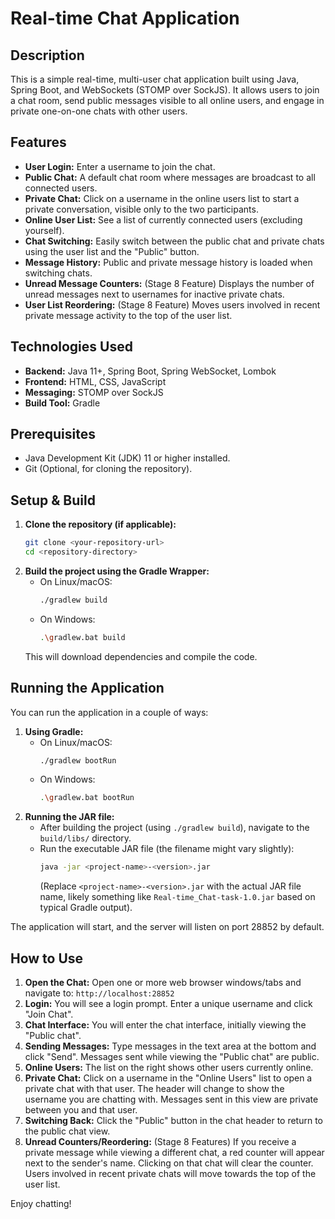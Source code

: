 # Real-time Chat Application

## Description

This is a simple real-time, multi-user chat application built using Java, Spring Boot, and WebSockets (STOMP over SockJS). It allows users to join a chat room, send public messages visible to all online users, and engage in private one-on-one chats with other users.

## Features

* **User Login:** Enter a username to join the chat.
* **Public Chat:** A default chat room where messages are broadcast to all connected users.
* **Private Chat:** Click on a username in the online users list to start a private conversation, visible only to the two participants.
* **Online User List:** See a list of currently connected users (excluding yourself).
* **Chat Switching:** Easily switch between the public chat and private chats using the user list and the "Public" button.
* **Message History:** Public and private message history is loaded when switching chats.
* **Unread Message Counters:** (Stage 8 Feature) Displays the number of unread messages next to usernames for inactive private chats.
* **User List Reordering:** (Stage 8 Feature) Moves users involved in recent private message activity to the top of the user list.

## Technologies Used

* **Backend:** Java 11+, Spring Boot, Spring WebSocket, Lombok
* **Frontend:** HTML, CSS, JavaScript
* **Messaging:** STOMP over SockJS
* **Build Tool:** Gradle

## Prerequisites

* Java Development Kit (JDK) 11 or higher installed.
* Git (Optional, for cloning the repository).

## Setup & Build

1.  **Clone the repository (if applicable):**
    ```bash
    git clone <your-repository-url>
    cd <repository-directory>
    ```
2.  **Build the project using the Gradle Wrapper:**
    * On Linux/macOS:
        ```bash
        ./gradlew build
        ```
    * On Windows:
        ```bash
        .\gradlew.bat build
        ```
    This will download dependencies and compile the code.

## Running the Application

You can run the application in a couple of ways:

1.  **Using Gradle:**
    * On Linux/macOS:
        ```bash
        ./gradlew bootRun
        ```
    * On Windows:
        ```bash
        .\gradlew.bat bootRun
        ```
2.  **Running the JAR file:**
    * After building the project (using `./gradlew build`), navigate to the `build/libs/` directory.
    * Run the executable JAR file (the filename might vary slightly):
        ```bash
        java -jar <project-name>-<version>.jar
        ```
        (Replace `<project-name>-<version>.jar` with the actual JAR file name, likely something like `Real-time_Chat-task-1.0.jar` based on typical Gradle output).

The application will start, and the server will listen on port 28852 by default.

## How to Use

1.  **Open the Chat:** Open one or more web browser windows/tabs and navigate to:
    `http://localhost:28852`
2.  **Login:** You will see a login prompt. Enter a unique username and click "Join Chat".
3.  **Chat Interface:** You will enter the chat interface, initially viewing the "Public chat".
4.  **Sending Messages:** Type messages in the text area at the bottom and click "Send". Messages sent while viewing the "Public chat" are public.
5.  **Online Users:** The list on the right shows other users currently online.
6.  **Private Chat:** Click on a username in the "Online Users" list to open a private chat with that user. The header will change to show the username you are chatting with. Messages sent in this view are private between you and that user.
7.  **Switching Back:** Click the "Public" button in the chat header to return to the public chat view.
8.  **Unread Counters/Reordering:** (Stage 8 Features) If you receive a private message while viewing a different chat, a red counter will appear next to the sender's name. Clicking on that chat will clear the counter. Users involved in recent private chats will move towards the top of the user list.

Enjoy chatting!
